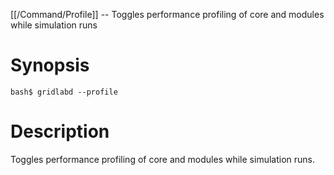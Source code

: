 [[/Command/Profile]] -- Toggles performance profiling of core and modules while simulation runs

# Synopsis

~~~
bash$ gridlabd --profile                                               
~~~

# Description

Toggles performance profiling of core and modules while simulation runs.

